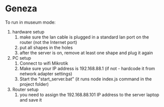 # Geneza

To run in museum mode:

1. hardware setup
   1. make sure the lan cable is plugged in a standard lan port on the router (not the Internet port)
   2. put all shapes in the holes
   3. after the server is on, remove at least one shape and plug it again
2. PC setup
   1. Connect to wifi Mikrotik
   2. Make sure your IP address is 192.168.88.1 (if not - hardcode it from network adapter settings) 
   3. Start the "start_server.bat" (it runs node index.js command in the project folder)
3. Router setup
   1. you need to assign the 192.168.88.101 IP address to the server laptop and save it
